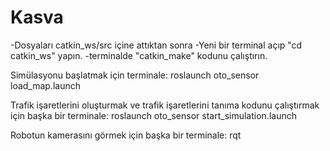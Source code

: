 # Kasva
-Dosyaları catkin_ws/src içine attıktan sonra
-Yeni bir terminal açıp "cd catkin_ws" yapın.
-terminalde "catkin_make" kodunu çalıştırın.

Simülasyonu başlatmak için terminale:
roslaunch oto_sensor load_map.launch

Trafik işaretlerini oluşturmak ve trafik işaretlerini tanıma kodunu çalıştırmak için başka bir terminale:
roslaunch oto_sensor start_simulation.launch

Robotun kamerasını görmek için başka bir terminale:
rqt

